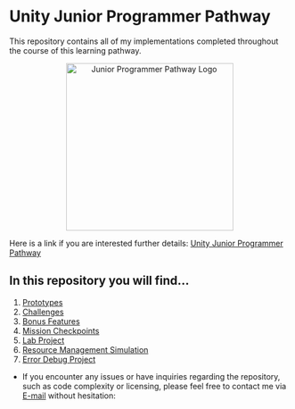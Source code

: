 # Unity Junior Programmer Pathway

This repository contains all of my implementations completed throughout the course of this learning pathway.

<p align="center">
  <img src = "https://user-images.githubusercontent.com/108261595/220565482-793828bd-0ba7-437b-9886-4321f96f3429.png" alt="Junior Programmer Pathway Logo" width="300" height="300"/>
</p>

Here is a link if you are interested further details: [Unity Junior Programmer Pathway](https://learn.unity.com/pathway/junior-programmer)

## In this repository you will find...
1. [Prototypes](https://github.com/erensome/Unity-Junior-Programmer-Pathway/tree/main/Prototypes)
2. [Challenges](https://github.com/erensome/Unity-Junior-Programmer-Pathway/tree/main/Challenges)
3. [Bonus Features](https://github.com/erensome/Unity-Junior-Programmer-Pathway/tree/main/Bonus%20Features)
4. [Mission Checkpoints](https://github.com/erensome/Unity-Junior-Programmer-Pathway/tree/main/Mission%20Checkpoints)
5. [Lab Project](https://github.com/erensome/Unity-Junior-Programmer-Pathway/tree/main/Lab%20Project)
6. [Resource Management Simulation](https://github.com/erensome/Unity-Junior-Programmer-Pathway/tree/main/Resource%20Management%20Simulation)
7. [Error Debug Project](https://github.com/erensome/Unity-Junior-Programmer-Pathway/tree/main/Error%20Debug%20Project)

* If you encounter any issues or have inquiries regarding the repository, such as code complexity or licensing, please feel free to contact me via [E-mail][mail] without hesitation: 

[mail]: mailto:contact@erensome.com
